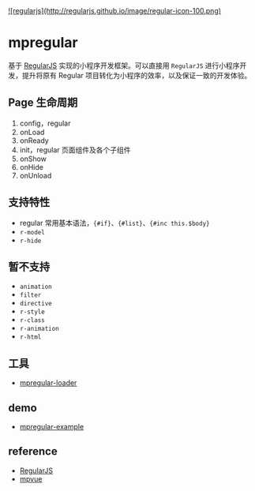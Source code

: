 <a href="http://regularjs.github.io">
  ![regularjs](http://regularjs.github.io/image/regular-icon-100.png)
</a>


# mpregular

基于 [RegularJS](https://github.com/regularjs/regular) 实现的小程序开发框架。可以直接用 `RegularJS` 进行小程序开发，提升将原有 Regular 项目转化为小程序的效率，以及保证一致的开发体验。

## Page 生命周期

1. config，regular
2. onLoad
3. onReady
4. init，regular 页面组件及各个子组件
5. onShow
6. onHide
7. onUnload

## 支持特性

- regular 常用基本语法，`{#if}`、`{#list}`、`{#inc this.$body}`
- `r-model`
- `r-hide`

## 暂不支持

- `animation`
- `filter`
- `directive`
- `r-style`
- `r-class`
- `r-animation`
- `r-html`

## 工具

- [mpregular-loader](https://github.com/kaola-fed/mpregular-loader)

## demo

- [mpregular-example](https://github.com/kaola-fed/mpregular-example)

## reference

- [RegularJS](https://github.com/regularjs/regular)
- [mpvue](https://github.com/Meituan-Dianping/mpvue)
